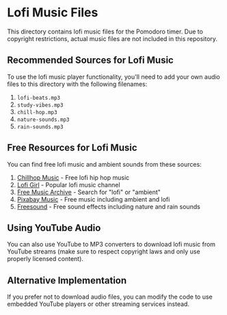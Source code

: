 # Lofi Music Files

This directory contains lofi music files for the Pomodoro timer. Due to copyright restrictions, actual music files are not included in this repository.

## Recommended Sources for Lofi Music

To use the lofi music player functionality, you'll need to add your own audio files to this directory with the following filenames:

1. `lofi-beats.mp3`
2. `study-vibes.mp3`
3. `chill-hop.mp3`
4. `nature-sounds.mp3`
5. `rain-sounds.mp3`

## Free Resources for Lofi Music

You can find free lofi music and ambient sounds from these sources:

1. [Chillhop Music](https://chillhop.com/free-music/) - Free lofi hip hop music
2. [Lofi Girl](https://lofigirl.com/) - Popular lofi music channel
3. [Free Music Archive](https://freemusicarchive.org/) - Search for "lofi" or "ambient"
4. [Pixabay Music](https://pixabay.com/music/) - Free music including ambient and lofi
5. [Freesound](https://freesound.org/) - Free sound effects including nature and rain sounds

## Using YouTube Audio

You can also use YouTube to MP3 converters to download lofi music from YouTube streams (make sure to respect copyright laws and only use properly licensed content).

## Alternative Implementation

If you prefer not to download audio files, you can modify the code to use embedded YouTube players or other streaming services instead.

